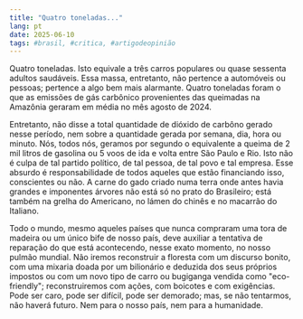 ```yaml
---
title: "Quatro toneladas..."
lang: pt
date: 2025-06-10
tags: #brasil, #critica, #artigodeopinião
---
```


Quatro toneladas. Isto equivale a três carros populares ou quase sessenta adultos saudáveis. Essa massa, entretanto, não pertence a automóveis ou pessoas; pertence a algo bem mais alarmante. Quatro toneladas foram o que as emissões de gás carbônico provenientes das queimadas na Amazônia geraram em média no mês agosto de 2024.

Entretanto, não disse a total quantidade de dióxido de carbôno gerado nesse período, nem sobre a quantidade gerada por semana, dia, hora ou minuto. Nós, todos nós, geramos por segundo o equivalente a queima de 2 mil litros de gasolina ou 5 voos de ida e volta entre São Paulo e Rio. Isto não é culpa de tal partido político, de tal pessoa, de tal povo e tal empresa. Esse absurdo é responsabilidade de todos aqueles que estão financiando isso, conscientes ou não. A carne do gado criado numa terra onde antes havia grandes e imponentes árvores não está só no prato do Brasileiro; está também na grelha do Americano, no lámen do chinês e no macarrão do Italiano. 

Todo o mundo, mesmo aqueles países que nunca compraram uma tora de madeira ou um único bife de nosso país, deve auxiliar a tentativa de reparação do que está acontecendo, nesse exato momento, no nosso pulmão mundial. Não iremos reconstruir a floresta com um discurso bonito, com uma mixaria doada por um bilionário e deduzida dos seus próprios impostos ou com um novo tipo de carro ou bugiganga vendida como "eco-friendly"; reconstruiremos com ações, com boicotes e com exigências. Pode ser caro, pode ser difícil, pode ser demorado; mas, se não tentarmos, não haverá futuro. Nem para o nosso país, nem para a humanidade.
